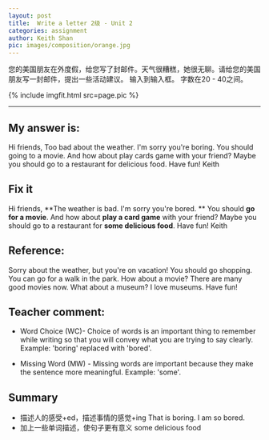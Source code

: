 ```yaml
---
layout: post
title:  Write a letter 2级 - Unit 2
categories: assignment
author: Keith Shan
pic: images/composition/orange.jpg
---
```


您的美国朋友在外度假，给您写了封邮件。天气很糟糕，她很无聊。请给您的美国朋友写一封邮件，提出一些活动建议。 输入到输入框。 字数在20 - 40之间。
<!--more-->


{% include imgfit.html src=page.pic %}

---

## My answer is:

Hi friends,
Too bad about the weather. I'm sorry you're boring. 
You should going to a movie. And how about play cards game with your friend? 
Maybe you should go to a restaurant for delicious food.
Have fun!
Keith

## Fix it

Hi friends,
**The weather is bad. I'm sorry you're bored. **
You should **go for a movie**. And how about **play a card game** with your friend? 
Maybe you should go to a restaurant for **some delicious food**.
Have fun!
Keith

## Reference:

Sorry about the weather, but you're on vacation! You should go shopping. You can go for a walk in the park. 
How about a movie? There are many good movies now. What about a museum? I love museums. Have fun!

## Teacher comment:

- Word Choice (WC)- Choice of words is an important thing to remember while writing so that you will convey what you are 
trying to say clearly. Example: 'boring' replaced with 'bored'. 

- Missing Word (MW) - Missing words are important because they make the sentence more meaningful. Example: 'some'.


## Summary

- 描述人的感受+ed，描述事情的感觉+ing  That is boring. I am so bored.
- 加上一些单词描述，使句子更有意义 some delicious food
